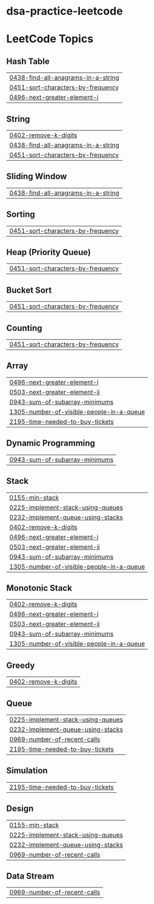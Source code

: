 # dsa-practice-leetcode
<!---LeetCode Topics Start-->
# LeetCode Topics
## Hash Table
|  |
| ------- |
| [0438-find-all-anagrams-in-a-string](https://github.com/igauravgupta/dsa-practice-leetcode/tree/master/0438-find-all-anagrams-in-a-string) |
| [0451-sort-characters-by-frequency](https://github.com/igauravgupta/dsa-practice-leetcode/tree/master/0451-sort-characters-by-frequency) |
| [0496-next-greater-element-i](https://github.com/igauravgupta/dsa-practice-leetcode/tree/master/0496-next-greater-element-i) |
## String
|  |
| ------- |
| [0402-remove-k-digits](https://github.com/igauravgupta/dsa-practice-leetcode/tree/master/0402-remove-k-digits) |
| [0438-find-all-anagrams-in-a-string](https://github.com/igauravgupta/dsa-practice-leetcode/tree/master/0438-find-all-anagrams-in-a-string) |
| [0451-sort-characters-by-frequency](https://github.com/igauravgupta/dsa-practice-leetcode/tree/master/0451-sort-characters-by-frequency) |
## Sliding Window
|  |
| ------- |
| [0438-find-all-anagrams-in-a-string](https://github.com/igauravgupta/dsa-practice-leetcode/tree/master/0438-find-all-anagrams-in-a-string) |
## Sorting
|  |
| ------- |
| [0451-sort-characters-by-frequency](https://github.com/igauravgupta/dsa-practice-leetcode/tree/master/0451-sort-characters-by-frequency) |
## Heap (Priority Queue)
|  |
| ------- |
| [0451-sort-characters-by-frequency](https://github.com/igauravgupta/dsa-practice-leetcode/tree/master/0451-sort-characters-by-frequency) |
## Bucket Sort
|  |
| ------- |
| [0451-sort-characters-by-frequency](https://github.com/igauravgupta/dsa-practice-leetcode/tree/master/0451-sort-characters-by-frequency) |
## Counting
|  |
| ------- |
| [0451-sort-characters-by-frequency](https://github.com/igauravgupta/dsa-practice-leetcode/tree/master/0451-sort-characters-by-frequency) |
## Array
|  |
| ------- |
| [0496-next-greater-element-i](https://github.com/igauravgupta/dsa-practice-leetcode/tree/master/0496-next-greater-element-i) |
| [0503-next-greater-element-ii](https://github.com/igauravgupta/dsa-practice-leetcode/tree/master/0503-next-greater-element-ii) |
| [0943-sum-of-subarray-minimums](https://github.com/igauravgupta/dsa-practice-leetcode/tree/master/0943-sum-of-subarray-minimums) |
| [1305-number-of-visible-people-in-a-queue](https://github.com/igauravgupta/dsa-practice-leetcode/tree/master/1305-number-of-visible-people-in-a-queue) |
| [2195-time-needed-to-buy-tickets](https://github.com/igauravgupta/dsa-practice-leetcode/tree/master/2195-time-needed-to-buy-tickets) |
## Dynamic Programming
|  |
| ------- |
| [0943-sum-of-subarray-minimums](https://github.com/igauravgupta/dsa-practice-leetcode/tree/master/0943-sum-of-subarray-minimums) |
## Stack
|  |
| ------- |
| [0155-min-stack](https://github.com/igauravgupta/dsa-practice-leetcode/tree/master/0155-min-stack) |
| [0225-implement-stack-using-queues](https://github.com/igauravgupta/dsa-practice-leetcode/tree/master/0225-implement-stack-using-queues) |
| [0232-implement-queue-using-stacks](https://github.com/igauravgupta/dsa-practice-leetcode/tree/master/0232-implement-queue-using-stacks) |
| [0402-remove-k-digits](https://github.com/igauravgupta/dsa-practice-leetcode/tree/master/0402-remove-k-digits) |
| [0496-next-greater-element-i](https://github.com/igauravgupta/dsa-practice-leetcode/tree/master/0496-next-greater-element-i) |
| [0503-next-greater-element-ii](https://github.com/igauravgupta/dsa-practice-leetcode/tree/master/0503-next-greater-element-ii) |
| [0943-sum-of-subarray-minimums](https://github.com/igauravgupta/dsa-practice-leetcode/tree/master/0943-sum-of-subarray-minimums) |
| [1305-number-of-visible-people-in-a-queue](https://github.com/igauravgupta/dsa-practice-leetcode/tree/master/1305-number-of-visible-people-in-a-queue) |
## Monotonic Stack
|  |
| ------- |
| [0402-remove-k-digits](https://github.com/igauravgupta/dsa-practice-leetcode/tree/master/0402-remove-k-digits) |
| [0496-next-greater-element-i](https://github.com/igauravgupta/dsa-practice-leetcode/tree/master/0496-next-greater-element-i) |
| [0503-next-greater-element-ii](https://github.com/igauravgupta/dsa-practice-leetcode/tree/master/0503-next-greater-element-ii) |
| [0943-sum-of-subarray-minimums](https://github.com/igauravgupta/dsa-practice-leetcode/tree/master/0943-sum-of-subarray-minimums) |
| [1305-number-of-visible-people-in-a-queue](https://github.com/igauravgupta/dsa-practice-leetcode/tree/master/1305-number-of-visible-people-in-a-queue) |
## Greedy
|  |
| ------- |
| [0402-remove-k-digits](https://github.com/igauravgupta/dsa-practice-leetcode/tree/master/0402-remove-k-digits) |
## Queue
|  |
| ------- |
| [0225-implement-stack-using-queues](https://github.com/igauravgupta/dsa-practice-leetcode/tree/master/0225-implement-stack-using-queues) |
| [0232-implement-queue-using-stacks](https://github.com/igauravgupta/dsa-practice-leetcode/tree/master/0232-implement-queue-using-stacks) |
| [0969-number-of-recent-calls](https://github.com/igauravgupta/dsa-practice-leetcode/tree/master/0969-number-of-recent-calls) |
| [2195-time-needed-to-buy-tickets](https://github.com/igauravgupta/dsa-practice-leetcode/tree/master/2195-time-needed-to-buy-tickets) |
## Simulation
|  |
| ------- |
| [2195-time-needed-to-buy-tickets](https://github.com/igauravgupta/dsa-practice-leetcode/tree/master/2195-time-needed-to-buy-tickets) |
## Design
|  |
| ------- |
| [0155-min-stack](https://github.com/igauravgupta/dsa-practice-leetcode/tree/master/0155-min-stack) |
| [0225-implement-stack-using-queues](https://github.com/igauravgupta/dsa-practice-leetcode/tree/master/0225-implement-stack-using-queues) |
| [0232-implement-queue-using-stacks](https://github.com/igauravgupta/dsa-practice-leetcode/tree/master/0232-implement-queue-using-stacks) |
| [0969-number-of-recent-calls](https://github.com/igauravgupta/dsa-practice-leetcode/tree/master/0969-number-of-recent-calls) |
## Data Stream
|  |
| ------- |
| [0969-number-of-recent-calls](https://github.com/igauravgupta/dsa-practice-leetcode/tree/master/0969-number-of-recent-calls) |
<!---LeetCode Topics End-->